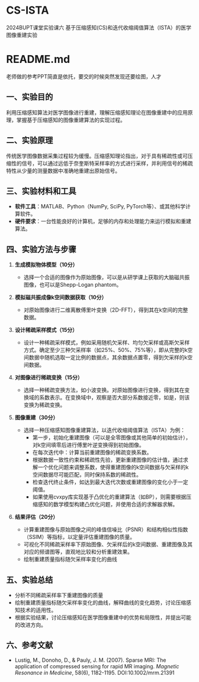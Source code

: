 # CS-ISTA
2024BUPT课堂实验课六 基于压缩感知(CS)和迭代收缩阈值算法（ISTA）的医学图像重建实验
# README.md
老师做的参考PPT简直是依托，要交的时候突然发现还要绘图，人才
## 一、实验目的
利用压缩感知算法对医学图像进行重建，理解压缩感知理论在图像重建中的应用原理，掌握基于压缩感知的图像重建算法的实现过程。

## 二、实验原理
传统医学图像数据采集过程较为缓慢。压缩感知理论指出，对于具有稀疏性或可压缩性的信号，可以通过远低于奈奎斯特采样率的方式进行采样，并利用信号的稀疏特性从少量的测量数据中准确地重建出原始信号。

## 三、实验材料和工具
- **软件工具**：MATLAB、Python（NumPy, SciPy, PyTorch等）、或其他科学计算软件。
- **硬件要求**：一台性能良好的计算机，足够的内存和处理能力来运行模拟和重建算法。

## 四、实验方法与步骤

1. **生成模拟物体模型（10分）**
   - 选择一个合适的图像作为原始图像，可以是从研学课上获取的大脑磁共振图像，也可以是Shepp-Logan phantom。

2. **模拟磁共振成像k空间数据获取（10分）**
   - 对原始图像进行二维离散傅里叶变换（2D-FFT），得到其在k空间的完整数据。

3. **设计稀疏采样模式（15分）**
   - 设计一种稀疏采样模式，例如采用随机欠采样、均匀欠采样或高斯欠采样方式。确定至少三种欠采样率（如25%、50%、75%等），即从完整的k空间数据中随机选取一定比例的数据点，其余数据点置零，得到欠采样的k空间数据。

4. **对图像进行稀疏变换（15分）**
   - 选择一种稀疏变换方法，如小波变换。对原始图像进行变换，得到其在变换域的系数表示。在变换域中，观察是否大部分系数接近零，如是，则该变换为稀疏变换。

5. **图像重建（30分）**
   - 选择一种压缩感知图像重建算法，以迭代收缩阈值算法（ISTA）为例：
     - 第一步，初始化重建图像（可以是全零图像或其他简单的初始估计），对k空间填零后进行傅里叶逆变换得到初始图像。
     - 在每次迭代中：计算当前重建图像的稀疏变换系数。
     - 根据数据一致性约束和稀疏性先验，更新重建图像的估计值，通过求解一个优化问题来调整系数，使得重建图像的k空间数据与欠采样的k空间数据尽可能匹配，同时保持系数的稀疏性。
     - 检查迭代终止条件，如达到最大迭代次数或重建图像的变化小于一定阈值。
     - 如果使用cvxpy库实现基于凸优化的重建算法（如BP），则需要根据压缩感知的数学模型构建凸优化问题，并使用合适的求解器求解。

6. **结果评估（20分）**
   - 计算重建图像与原始图像之间的峰值信噪比（PSNR）和结构相似性指数（SSIM）等指标，以定量评估重建图像的质量。
   - 可视化不同稀疏采样率下原始图像、欠采样后的k空间数据、重建图像及其对应的频谱图等，直观地比较和分析重建效果。
   - 绘制重建质量指标随欠采样率变化的曲线

## 五、实验总结
- 分析不同稀疏采样率下重建图像的质量
- 绘制重建质量指标随欠采样率变化的曲线，解释曲线的变化趋势，讨论压缩感知技术的适用性。
- 根据实验结果，讨论压缩感知在医学图像重建中的优势和局限性，并提出可能的改进方向。

## 六、参考文献
- Lustig, M., Donoho, D., & Pauly, J. M. (2007). Sparse MRI: The application of compressed sensing for rapid MR imaging. *Magnetic Resonance in Medicine*, 58(6), 1182-1195. DOI:10.1002/mrm.21391
